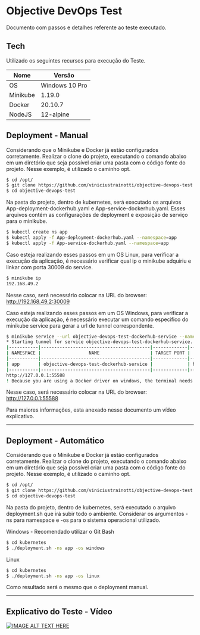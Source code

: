 # Objective DevOps Test

Documento com passos e detalhes referente ao teste executado.
## Tech

Utilizado os seguintes recursos para execução do Teste. 

| Nome | Versão |
| ------ | ------ |
| OS  | Windows 10 Pro |
| Minikube | 1.19.0 |
| Docker |  20.10.7 |
| NodeJS | 12-alpine |


## Deployment - Manual

Considerando que o Minikube e Docker já estão configurados corretamente. Realizar o clone do projeto, executando o comando abaixo em um diretório que seja possível criar uma pasta com o código fonte do projeto. 
Nesse exemplo, é utilizado o caminho opt.

```sh
$ cd /opt/ 
$ git clone https://github.com/viniciustrainotti/objective-devops-test
$ cd objective-devops-test
```

Na pasta do projeto, dentro de kubernetes, será executado os arquivos App-deployment-dockerhub.yaml e App-service-dockerhub.yaml. Esses arquivos contém as configurações de deployment e exposição de serviço para o minikube.

```sh
$ kubectl create ns app
$ kubectl apply -f App-deployment-dockerhub.yaml --namespace=app
$ kubectl apply -f App-service-dockerhub.yaml --namespace=app
```

Caso esteja realizando esses passos em um OS Linux, para verificar a execução da aplicação, é necessário verificar qual ip o minikube adquiriu e linkar com porta 30009 do service.

```sh
$ minikube ip
192.168.49.2
```
Nesse caso, será necessário colocar na URL do browser: http://192.168.49.2:30009

Caso esteja realizando esses passos em um OS Windows, para verificar a execução da aplicação, é necessário executar um comando especifico do minikube service para gerar a url de tunnel correspondente.

```sh
$ minikube service --url objective-devops-test-dockerhub-service --namespace=app
* Starting tunnel for service objective-devops-test-dockerhub-service.
|-----------|-----------------------------------------|-------------|------------------------|
| NAMESPACE |                  NAME                   | TARGET PORT |          URL           |
|-----------|-----------------------------------------|-------------|------------------------|
| app       | objective-devops-test-dockerhub-service |             | http://127.0.0.1:55588 |
|-----------|-----------------------------------------|-------------|------------------------|
http://127.0.0.1:55588
! Because you are using a Docker driver on windows, the terminal needs to be open to run it.
```
Nesse caso, será necessário colocar na URL do browser: http://127.0.0.1:55588

Para maiores informações, esta anexado nesse documento um vídeo explicativo.

---
## Deployment - Automático

Considerando que o Minikube e Docker já estão configurados corretamente. Realizar o clone do projeto, executando o comando abaixo em um diretório que seja possível criar uma pasta com o código fonte do projeto. 
Nesse exemplo, é utilizado o caminho opt.

```sh
$ cd /opt/ 
$ git clone https://github.com/viniciustrainotti/objective-devops-test
$ cd objective-devops-test
```

Na pasta do projeto, dentro de kubernetes, será executado o arquivo deployment.sh que irá subir todo o ambiente. Considerar os argumentos -ns para namespace e -os para o sistema operacional utilizado.

Windows - Recomendado utilizar o Git Bash
```sh
$ cd kubernetes
$ ./deployment.sh -ns app -os windows
```
Linux
```sh
$ cd kubernetes
$ ./deployment.sh -ns app -os linux
```
Como resultado será o mesmo que o deployment manual.

---
## Explicativo do Teste - Vídeo

[![IMAGE ALT TEXT HERE](https://img.youtube.com/vi/uE8Z5ID7L5M/0.jpg)](https://www.youtube.com/watch?v=uE8Z5ID7L5M)
